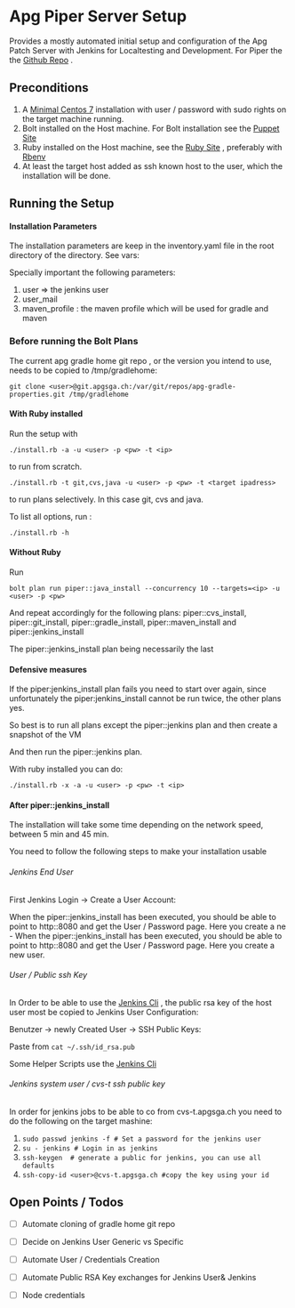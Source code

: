 # Apg Piper Server Setup

Provides a mostly automated initial setup and configuration of the Apg
Patch Server with Jenkins for Localtesting and Development.
For Piper the the [Github Repo]() .

## Preconditions

1. A [Minimal Centos 7](http://linuxsoft.cern.ch/centos/6.10/isos/x86_64/CentOS-6.10-x86_64-minimal.iso) installation with user / password with sudo rights
   on the target machine running.
2. Bolt installed on the Host machine. For Bolt installation see the
   [Puppet Site](https://puppet.com/docs/bolt/latest/bolt_installing.html)
3. Ruby installed on the Host machine, see the  [Ruby Site](https://www.ruby-lang.org/de/documentation/installation/) , preferably with [Rbenv](https://github.com/rbenv/rbenv )
4. At least the target host added as ssh known host to the user, which the installation will be done.

## Running the Setup

#### Installation Parameters

The installation parameters are keep in the inventory.yaml file in the
root directory of the directory. See vars:

Specially important the following parameters:

1. user => the jenkins user
2. user_mail
3. maven_profile : the maven profile which will be used for gradle and
   maven


### Before running the Bolt Plans

The current apg gradle home git repo , or the version you intend to use,
needs to be copied to /tmp/gradlehome:

`git clone <user>@git.apgsga.ch:/var/git/repos/apg-gradle-properties.git
/tmp/gradlehome `

#### With Ruby installed

Run the setup with

`./install.rb -a -u <user> -p <pw> -t <ip>`

to run from scratch.

`./install.rb -t git,cvs,java -u <user> -p <pw> -t <target ipadress>`

to run plans selectively. In this case git, cvs and java.

To list all options, run :

`./install.rb -h`

#### Without Ruby

Run

`bolt plan run piper::java_install --concurrency 10 --targets=<ip> -u <user> -p <pw>`

And repeat accordingly for the following plans: piper::cvs_install,
piper::git_install, piper::gradle_install, piper::maven_install and
piper::jenkins_install

The piper::jenkins_install plan being necessarily the last

#### Defensive measures

If the piper:jenkins_install plan fails you need to start over again,
since unfortunately the piper:jenkins_install cannot be run twice, the
other plans yes.

So best is to run all plans except the piper::jenkins plan and then
create a snapshot of the VM

And then run the piper::jenkins plan.

With ruby installed you can do:

`./install.rb -x -a -u <user> -p <pw> -t <ip>`


#### After piper::jenkins_install

The installation will take some time depending on the network speed,
between 5 min and 45 min.

You need to follow the following steps to make your installation usable

###### Jenkins End User

First Jenkins Login -> Create a User Account:

When the piper::jenkins_install has been executed, you should be able to
point to http:<ip>:8080 and get the User / Password page. Here you
create a ne - When the piper::jenkins_install has been executed, you
should be able to point to http:<ip>:8080 and get the User / Password
page. Here you create a new user.

###### User / Public ssh Key

In Order to be able to use the [Jenkins Cli](https://www.jenkins.io/doc/book/managing/cli/) , the public rsa key of the
host user most be copied to Jenkins User Configuration:

Benutzer -> newly Created User -> SSH Public Keys:

Paste from
`cat ~/.ssh/id_rsa.pub`

Some Helper Scripts use the [Jenkins Cli](https://www.jenkins.io/doc/book/managing/cli/)

###### Jenkins system user / cvs-t ssh public key

In order for jenkins jobs to be able to co from cvs-t.apgsga.ch you need
to do the following on the target mashine:

1. `sudo passwd jenkins -f # Set a password for the jenkins user`
2. `su - jenkins # Login in as jenkins`
3. `ssh-keygen  # generate a public for jenkins, you can use all defaults`
4. `ssh-copy-id <user>@cvs-t.apgsga.ch #copy the key using your id`

## Open Points / Todos

- [ ] Automate cloning of gradle home git repo
- [ ] Decide on Jenkins User Generic vs Specific
- [ ] Automate User / Credentials Creation
- [ ] Automate Public RSA Key exchanges for Jenkins User& Jenkins
- [ ] Node credentials







